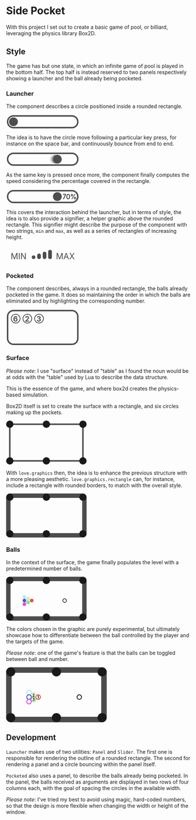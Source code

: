 # Side Pocket

With this project I set out to create a basic game of pool, or billiard, leveraging the physics library Box2D.

## Style

The game has but one state, in which an infinite game of pool is played in the bottom half. The top half is instead reserved to two panels respectively showing a launcher and the ball already being pocketed.

### Launcher

The component describes a circle positioned inside a rounded rectangle.

<svg viewBox="-2 -2 100 20" width="200" height="40">
  <rect rx="8" width="96" height="16" fill="none" stroke="hsl(0, 0%, 30%)" stroke-width="2" />
  <circle fill="hsl(0, 0%, 30%)" cx="8" cy="8" r="6" />
</svg>

The idea is to have the circle move following a particular key press, for instance on the space bar, and continuously bounce from end to end.

<svg viewBox="-2 -2 100 20" width="200" height="40">
  <rect rx="8" width="96" height="16" fill="none" stroke="hsl(0, 0%, 30%)" stroke-width="2" />
  <circle opacity="0.2" fill="hsl(0, 0%, 30%)" cx="64" cy="8" r="6" />
  <circle opacity="0.4" fill="hsl(0, 0%, 30%)" cx="66" cy="8" r="6" />
  <circle fill="hsl(0, 0%, 30%)" cx="68" cy="8" r="6" />
</svg>

As the same key is pressed once more, the component finally computes the speed considering the percentage covered in the rectangle.

<svg viewBox="-2 -2 100 20" width="200" height="40">
  <rect rx="8" width="96" height="16" fill="none" stroke="hsl(0, 0%, 30%)" stroke-width="2" />
  <circle fill="hsl(0, 0%, 30%)" cx="68" cy="8" r="6" />
  <text font-size="9" x="75" y="11.5">70%</text>
</svg>

This covers the interaction behind the launcher, but in terms of style, the idea is to also provide a signifier, a helper graphic above the rounded rectangle. This signifier might describe the purpose of the component with two strings, `min` and `max`, as well as a series of rectangles of increasing height.

<svg viewBox="0 0 80 20" width="200" height="50">
  <g fill="hsl(0, 0%, 30%)">
    <g font-size="9" style="text-transform:uppercase;">
      <text  x="5" y="15">Min</text>
      <text  x="75" y="15" text-anchor="end">Max</text>
    </g>
    <g transform="translate(0 15) scale(1 -1)">
      <rect rx="2" x="28" width="4" height="4" />
      <rect rx="2" x="34" width="4" height="6" />
      <rect rx="2" x="40" width="4" height="8" />
      <rect rx="2" x="46" width="4" height="10" />
      <rect rx="2" x="46" width="4" height="10" />
    </g>
  </g>
</svg>

### Pocketed

The component describes, always in a rounded rectangle, the balls already pocketed in the game. It does so maintaining the order in which the balls are eliminated and by highlighting the corresponding number.

<svg viewBox="-2 -2 100 50" width="200" height="100">
  <g stroke="hsl(0, 0%, 30%)" fill="none" >
    <rect rx="8" width="96" height="46" stroke-width="2" />
    <circle cx="11" cy="11" r="6" />
    <circle cx="27" cy="11" r="6" />
    <circle cx="43" cy="11" r="6" />
  </g>
  <g fill="hsl(0, 0%, 30%)" font-weight="bold">
    <text font-size="10" x="10.75" y="14.75" text-anchor="middle">6</text>
    <text font-size="10" x="26.75" y="14.75" text-anchor="middle">2</text>
    <text font-size="10" x="42.75" y="14.75" text-anchor="middle">3</text>
  </g>
</svg>

### Surface

_Please note_: I use "surface" instead of "table" as I found the noun would be at odds with the "table" used by Lua to describe the data structure.

This is the essence of the game, and where box2d creates the physics-based simulation.

Box2D itself is set to create the surface with a rectangle, and six circles making up the pockets.

<svg viewBox="-5 -5 110 60" width="220" height="120">
  <g stroke="hsl(0, 0%, 30%)" fill="none" >
    <rect width="100" height="50" stroke-width="2" />
  </g>
  <g fill="hsl(0, 0%, 10%)" font-weight="bold">
    <circle cx="0" cy="0" r="5" />
    <circle cx="50" cy="0" r="5" />
    <circle cx="100" cy="0" r="5" />
    <circle cx="0" cy="50" r="5" />
    <circle cx="50" cy="50" r="5" />
    <circle cx="100" cy="50" r="5" />
  </g>
</svg>

With `love.graphics` then, the idea is to enhance the previous structure with a more pleasing aesthetic. `love.graphics.rectangle` can, for instance, include a rectangle with rounded borders, to match with the overall style.

<svg viewBox="-5 -5 110 60" width="220" height="120">
  <g stroke="hsl(0, 0%, 30%)" fill="none" >
    <rect width="100" height="50" stroke-width="2" />
    <rect x="-2.5" y="-2.5" width="105" height="55" stroke-width="5" rx="5" />
  </g>
  <g fill="hsl(0, 0%, 10%)" font-weight="bold">
    <circle cx="0" cy="0" r="5" />
    <circle cx="50" cy="0" r="5" />
    <circle cx="100" cy="0" r="5" />
    <circle cx="0" cy="50" r="5" />
    <circle cx="50" cy="50" r="5" />
    <circle cx="100" cy="50" r="5" />
  </g>
</svg>

### Balls

In the context of the surface, the game finally populates the level with a predetermined number of balls.

<svg viewBox="-5 -5 110 60" width="220" height="120">
  <g stroke="hsl(0, 0%, 30%)" fill="none" >
    <rect width="100" height="50" stroke-width="2" />
    <rect x="-2.5" y="-2.5" width="105" height="55" stroke-width="5" rx="5" />
  </g>
  <g fill="hsl(0, 0%, 10%)" font-weight="bold">
    <circle cx="0" cy="0" r="5" />
    <circle cx="50" cy="0" r="5" />
    <circle cx="100" cy="0" r="5" />
    <circle cx="0" cy="50" r="5" />
    <circle cx="50" cy="50" r="5" />
    <circle cx="100" cy="50" r="5" />
  </g>
  <g>
    <circle stroke="hsl(0, 0%, 0%)" stroke-width="0.75" fill="none" r="2.5" cx="75" cy="27.5"/>
    <circle fill="hsl(0, 70%, 60%)" r="2.5" cx="30" cy="27.5"/>
    <circle fill="hsl(45, 70%, 80%)" r="2.5" cx="25" cy="25"/>
    <circle fill="hsl(120, 70%, 70%)" r="2.5" cx="25" cy="30"/>
    <circle fill="hsl(180, 70%, 80%)" r="2.5" cx="20" cy="22.5"/>
    <circle fill="hsl(240, 70%, 60%)" r="2.5" cx="20" cy="27.5"/>
    <circle fill="hsl(300, 70%, 60%)" r="2.5" cx="20" cy="32.5"/>
  </g>
</svg>

The colors chosen in the graphic are purely experimental, but ultimately showcase how to differentiate between the ball controlled by the player and the targets of the game.

_Please note_: one of the game's feature is that the balls can be toggled between ball and number.

<svg viewBox="-5 -5 110 60" width="275" height="150">
  <g stroke="hsl(0, 0%, 30%)" fill="none" >
    <rect width="100" height="50" stroke-width="2" />
    <rect x="-2.5" y="-2.5" width="105" height="55" stroke-width="5" rx="5" />
  </g>
  <g fill="hsl(0, 0%, 10%)" font-weight="bold">
    <circle cx="0" cy="0" r="5" />
    <circle cx="50" cy="0" r="5" />
    <circle cx="100" cy="0" r="5" />
    <circle cx="0" cy="50" r="5" />
    <circle cx="50" cy="50" r="5" />
    <circle cx="100" cy="50" r="5" />
  </g>
  <g>
    <circle stroke="hsl(0, 0%, 0%)" stroke-width="0.75" fill="none" r="2.5" cx="75" cy="27.5"/>
    <circle stroke="hsl(0, 70%, 60%)" fill="none" r="2.5" cx="30" cy="27.5"/>
    <circle stroke="hsl(45, 70%, 80%)" fill="none" r="2.5" cx="25" cy="25"/>
    <circle stroke="hsl(120, 70%, 70%)" fill="none" r="2.5" cx="25" cy="30"/>
    <circle stroke="hsl(180, 70%, 80%)" fill="none" r="2.5" cx="20" cy="22.5"/>
    <circle stroke="hsl(240, 70%, 60%)" fill="none" r="2.5" cx="20" cy="27.5"/>
    <circle stroke="hsl(300, 70%, 60%)" fill="none" r="2.5" cx="20" cy="32.5"/>
  </g>
  <g font-size="4" font-weight="bold" text-anchor="middle">
    <text x="30" y="29">1</text>
    <text x="25" y="27">2</text>
    <text x="25" y="31.5">3</text>
  </g>
</svg>

## Development

`Launcher` makes use of two utilities: `Panel` and `Slider`. The first one is responsible for rendering the outline of a rounded rectangle. The second for rendering a panel and a circle bouncing within the panel itself.

`Pocketed` also uses a panel, to describe the balls already being pocketed. In the panel, the balls received as arguments are displayed in two rows of four columns each, with the goal of spacing the circles in the available width.

_Please note_: I've tried my best to avoid using magic, hard-coded numbers, so that the design is more flexible when changing the width or height of the window.
